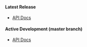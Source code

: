 #### Latest Release
- <a href="https://github.build.ge.com/pages/PXc/pxc-demos/bower_components/px-card/index.html" target="_blank">API Docs</a>

#### Active Development (master branch)
- <a href="http://pxc-demos.grc-apps.svc.ice.ge.com/bower_components/px-card/index.html" target="_blank">API Docs</a>
